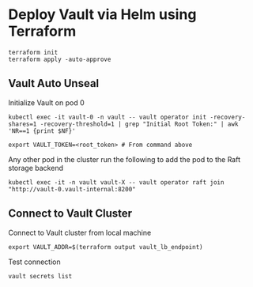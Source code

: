 # Deploy Vault via Helm using Terraform

    terraform init
    terraform apply -auto-approve

## Vault Auto Unseal

Initialize Vault on pod 0

    kubectl exec -it vault-0 -n vault -- vault operator init -recovery-shares=1 -recovery-threshold=1 | grep "Initial Root Token:" | awk 'NR==1 {print $NF}'

    export VAULT_TOKEN=<root_token> # From command above

Any other pod in the cluster run the following to add the pod to the Raft storage backend

    kubectl exec -it -n vault vault-X -- vault operator raft join "http://vault-0.vault-internal:8200"


## Connect to Vault Cluster

Connect to Vault cluster from local machine

    export VAULT_ADDR=$(terraform output vault_lb_endpoint)

Test connection

    vault secrets list